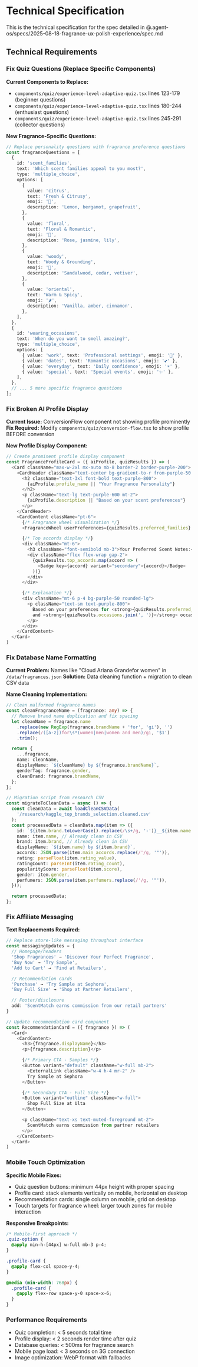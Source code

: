 # Technical Specification

This is the technical specification for the spec detailed in @.agent-os/specs/2025-08-18-fragrance-ux-polish-experience/spec.md

## Technical Requirements

### Fix Quiz Questions (Replace Specific Components)

**Current Components to Replace:**

- `components/quiz/experience-level-adaptive-quiz.tsx` lines 123-179 (beginner questions)
- `components/quiz/experience-level-adaptive-quiz.tsx` lines 180-244 (enthusiast questions)
- `components/quiz/experience-level-adaptive-quiz.tsx` lines 245-291 (collector questions)

**New Fragrance-Specific Questions:**

```typescript
// Replace personality questions with fragrance preference questions
const fragranceQuestions = [
  {
    id: 'scent_families',
    text: 'Which scent families appeal to you most?',
    type: 'multiple_choice',
    options: [
      {
        value: 'citrus',
        text: 'Fresh & Citrusy',
        emoji: '🍋',
        description: 'Lemon, bergamot, grapefruit',
      },
      {
        value: 'floral',
        text: 'Floral & Romantic',
        emoji: '🌸',
        description: 'Rose, jasmine, lily',
      },
      {
        value: 'woody',
        text: 'Woody & Grounding',
        emoji: '🌲',
        description: 'Sandalwood, cedar, vetiver',
      },
      {
        value: 'oriental',
        text: 'Warm & Spicy',
        emoji: '🌶️',
        description: 'Vanilla, amber, cinnamon',
      },
    ],
  },
  {
    id: 'wearing_occasions',
    text: 'When do you want to smell amazing?',
    type: 'multiple_choice',
    options: [
      { value: 'work', text: 'Professional settings', emoji: '💼' },
      { value: 'dates', text: 'Romantic occasions', emoji: '💕' },
      { value: 'everyday', text: 'Daily confidence', emoji: '☀️' },
      { value: 'special', text: 'Special events', emoji: '✨' },
    ],
  },
  // ... 5 more specific fragrance questions
];
```

### Fix Broken AI Profile Display

**Current Issue:** ConversionFlow component not showing profile prominently
**Fix Required:** Modify `components/quiz/conversion-flow.tsx` to show profile BEFORE conversion

**New Profile Display Component:**

```typescript
// Create prominent profile display component
const FragranceProfileCard = ({ aiProfile, quizResults }) => (
  <Card className="max-w-2xl mx-auto mb-8 border-2 border-purple-200">
    <CardHeader className="text-center bg-gradient-to-r from-purple-50 to-pink-50">
      <h2 className="text-3xl font-bold text-purple-800">
        {aiProfile.profile_name || "Your Fragrance Personality"}
      </h2>
      <p className="text-lg text-purple-600 mt-2">
        {aiProfile.description || "Based on your scent preferences"}
      </p>
    </CardHeader>
    <CardContent className="pt-6">
      {/* Fragrance wheel visualization */}
      <FragranceWheel userPreferences={quizResults.preferred_families} />

      {/* Top accords display */}
      <div className="mt-6">
        <h3 className="font-semibold mb-3">Your Preferred Scent Notes:</h3>
        <div className="flex flex-wrap gap-2">
          {quizResults.top_accords.map(accord => (
            <Badge key={accord} variant="secondary">{accord}</Badge>
          ))}
        </div>
      </div>

      {/* Explanation */}
      <div className="mt-6 p-4 bg-purple-50 rounded-lg">
        <p className="text-sm text-purple-800">
          Based on your preferences for <strong>{quizResults.preferred_families.join(', ')}</strong> scents
          and <strong>{quizResults.occasions.join(', ')}</strong> occasions, you're a <strong>{aiProfile.profile_name}</strong>.
        </p>
      </div>
    </CardContent>
  </Card>
)
```

### Fix Database Name Formatting

**Current Problem:** Names like "Cloud Ariana Grandefor women" in `/data/fragrances.json`
**Solution:** Data cleaning function + migration to clean CSV data

**Name Cleaning Implementation:**

```typescript
// Clean malformed fragrance names
const cleanFragranceName = (fragrance: any) => {
  // Remove brand name duplication and fix spacing
  let cleanName = fragrance.name
    .replace(new RegExp(fragrance.brandName + 'for', 'gi'), '')
    .replace(/([a-z])for\s*(women|men|women and men)/gi, '$1')
    .trim();

  return {
    ...fragrance,
    name: cleanName,
    displayName: `${cleanName} by ${fragrance.brandName}`,
    genderTag: fragrance.gender,
    cleanBrand: fragrance.brandName,
  };
};

// Migration script from research CSV
const migrateToCleanData = async () => {
  const cleanData = await loadCleanCSVData(
    '/research/kaggle_top_brands_selection.cleaned.csv'
  );
  const processedData = cleanData.map(item => ({
    id: `${item.brand.toLowerCase().replace(/\s+/g, '-')}__${item.name.toLowerCase().replace(/\s+/g, '-')}`,
    name: item.name, // Already clean in CSV
    brand: item.brand, // Already clean in CSV
    displayName: `${item.name} by ${item.brand}`,
    accords: JSON.parse(item.main_accords.replace(/'/g, '"')),
    rating: parseFloat(item.rating_value),
    ratingCount: parseInt(item.rating_count),
    popularityScore: parseFloat(item.score),
    gender: item.gender,
    perfumers: JSON.parse(item.perfumers.replace(/'/g, '"')),
  }));

  return processedData;
};
```

### Fix Affiliate Messaging

**Text Replacements Required:**

```typescript
// Replace store-like messaging throughout interface
const messagingUpdates = {
  // Homepage/headers
  'Shop Fragrances' → 'Discover Your Perfect Fragrance',
  'Buy Now' → 'Try Sample',
  'Add to Cart' → 'Find at Retailers',

  // Recommendation cards
  'Purchase' → 'Try Sample at Sephora',
  'Buy Full Size' → 'Shop at Partner Retailers',

  // Footer/disclosure
  add: 'ScentMatch earns commission from our retail partners'
}

// Update recommendation card component
const RecommendationCard = ({ fragrance }) => (
  <Card>
    <CardContent>
      <h3>{fragrance.displayName}</h3>
      <p>{fragrance.description}</p>

      {/* Primary CTA - Samples */}
      <Button variant="default" className="w-full mb-2">
        <ExternalLink className="w-4 h-4 mr-2" />
        Try Sample at Sephora
      </Button>

      {/* Secondary CTA - Full Size */}
      <Button variant="outline" className="w-full">
        Shop Full Size at Ulta
      </Button>

      <p className="text-xs text-muted-foreground mt-2">
        ScentMatch earns commission from partner retailers
      </p>
    </CardContent>
  </Card>
)
```

### Mobile Touch Optimization

**Specific Mobile Fixes:**

- Quiz question buttons: minimum 44px height with proper spacing
- Profile card: stack elements vertically on mobile, horizontal on desktop
- Recommendation cards: single column on mobile, grid on desktop
- Touch targets for fragrance wheel: larger touch zones for mobile interaction

**Responsive Breakpoints:**

```css
/* Mobile-first approach */
.quiz-option {
  @apply min-h-[44px] w-full mb-3 p-4;
}

.profile-card {
  @apply flex-col space-y-4;
}

@media (min-width: 768px) {
  .profile-card {
    @apply flex-row space-y-0 space-x-6;
  }
}
```

### Performance Requirements

- Quiz completion: < 5 seconds total time
- Profile display: < 2 seconds render time after quiz
- Database queries: < 500ms for fragrance search
- Mobile page load: < 3 seconds on 3G connection
- Image optimization: WebP format with fallbacks
